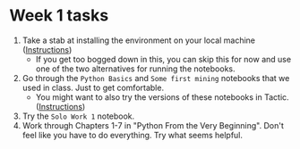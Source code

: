 # Week 1 tasks

1. Take a stab at installing the environment on your local machine ([Instructions](instructions/install_jupyter_notebook.md))
    * If you get too bogged down in this, you can skip this for now and use
  one of the two alternatives for running the notebooks.
2. Go through the `Python Basics` and `Some first mining` notebooks that
we used in class. Just to get comfortable.
    * You might want to also try the versions of these notebooks in Tactic.
  ([Instructions](instructions/getting_started_with_tactic.md))
3. Try the `Solo Work 1` notebook.
4. Work through Chapters 1-7 in "Python From the Very Beginning". Don't feel
like you have to do everything. Try what seems helpful.
